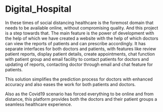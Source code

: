 # Digital_Hospital

In these times of social distancing healthcare is the foremost domain that needs to be available online, without compromising quality. And this project is a step towards that.
The main feature is the power of development with the help of which we have created a website with the help of which doctors can view the reports of patients and can prescribe accordingly.
It has separate interfaces for both doctors and patients, with features like review patient reports, display patient details, create appointments, chat function with patient group and email facility to contact patients for doctors and updating of reports, contacting doctor through email and chat feature for patients.

This solution simplifies the prediction process for doctors with enhanced accuracy and also eases the work for both patients and doctors.

Also as the Covid19 scenario has forced everything to be online and from distance, this platform provides both the doctors and their patient groups a seamless healthcare experience.
